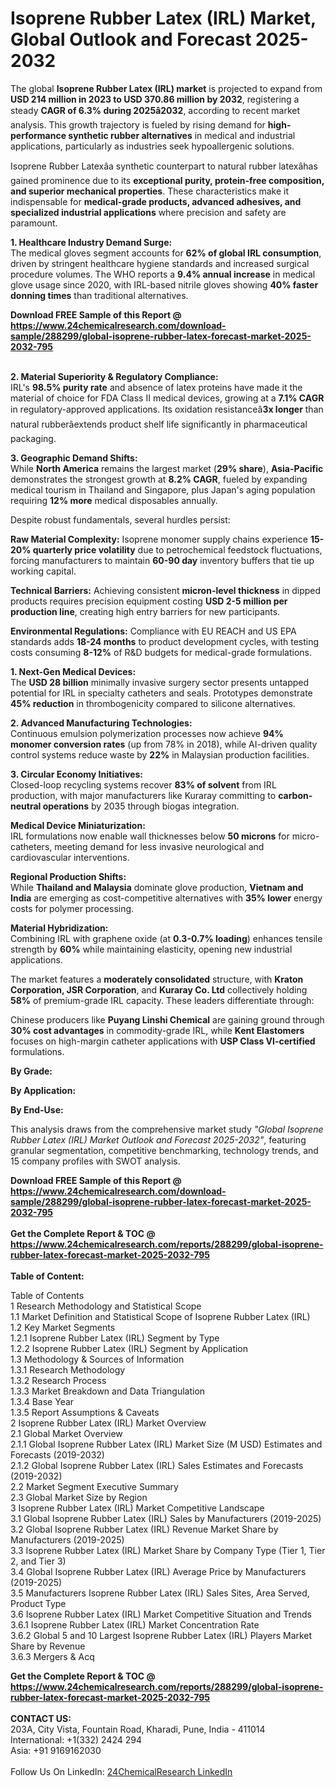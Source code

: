 <h1>Isoprene Rubber Latex (IRL) Market, Global Outlook and Forecast 2025-2032</h1><p>The global <strong>Isoprene Rubber Latex (IRL) market</strong> is projected to expand from <strong>USD 214 million in 2023 to USD 370.86 million by 2032</strong>, registering a steady <strong>CAGR of 6.3% during 2025â2032</strong>, according to recent market analysis. This growth trajectory is fueled by rising demand for <strong>high-performance synthetic rubber alternatives</strong> in medical and industrial applications, particularly as industries seek hypoallergenic solutions.</p><p>Isoprene Rubber Latexâa synthetic counterpart to natural rubber latexâhas gained prominence due to its <strong>exceptional purity, protein-free composition, and superior mechanical properties</strong>. These characteristics make it indispensable for <strong>medical-grade products, advanced adhesives, and specialized industrial applications</strong> where precision and safety are paramount.</p><p><strong>1. Healthcare Industry Demand Surge:</strong><br>
The medical gloves segment accounts for <strong>62% of global IRL consumption</strong>, driven by stringent healthcare hygiene standards and increased surgical procedure volumes. The WHO reports a <strong>9.4% annual increase</strong> in medical glove usage since 2020, with IRL-based nitrile gloves showing <strong>40% faster donning times</strong> than traditional alternatives.</p><div><b>Download FREE Sample of this Report @ 
            <a href="https://www.24chemicalresearch.com/download-sample/288299/global-isoprene-rubber-latex-forecast-market-2025-2032-795">
            https://www.24chemicalresearch.com/download-sample/288299/global-isoprene-rubber-latex-forecast-market-2025-2032-795</a></b></div><br><p><strong>2. Material Superiority &amp; Regulatory Compliance:</strong><br>
IRL's <strong>98.5% purity rate</strong> and absence of latex proteins have made it the material of choice for FDA Class II medical devices, growing at a <strong>7.1% CAGR</strong> in regulatory-approved applications. Its oxidation resistanceâ<strong>3x longer</strong> than natural rubberâextends product shelf life significantly in pharmaceutical packaging.</p><p><strong>3. Geographic Demand Shifts:</strong><br>
While <strong>North America</strong> remains the largest market (<strong>29% share</strong>), <strong>Asia-Pacific</strong> demonstrates the strongest growth at <strong>8.2% CAGR</strong>, fueled by expanding medical tourism in Thailand and Singapore, plus Japan's aging population requiring <strong>12% more</strong> medical disposables annually.</p><p>Despite robust fundamentals, several hurdles persist:</p><p><strong>Raw Material Complexity:</strong> Isoprene monomer supply chains experience <strong>15-20% quarterly price volatility</strong> due to petrochemical feedstock fluctuations, forcing manufacturers to maintain <strong>60-90 day</strong> inventory buffers that tie up working capital.</p><p><strong>Technical Barriers:</strong> Achieving consistent <strong>micron-level thickness</strong> in dipped products requires precision equipment costing <strong>USD 2-5 million per production line</strong>, creating high entry barriers for new participants.</p><p><strong>Environmental Regulations:</strong> Compliance with EU REACH and US EPA standards adds <strong>18-24 months</strong> to product development cycles, with testing costs consuming <strong>8-12%</strong> of R&amp;D budgets for medical-grade formulations.</p><p><strong>1. Next-Gen Medical Devices:</strong><br>
The <strong>USD 28 billion</strong> minimally invasive surgery sector presents untapped potential for IRL in specialty catheters and seals. Prototypes demonstrate <strong>45% reduction</strong> in thrombogenicity compared to silicone alternatives.</p><p><strong>2. Advanced Manufacturing Technologies:</strong><br>
Continuous emulsion polymerization processes now achieve <strong>94% monomer conversion rates</strong> (up from 78% in 2018), while AI-driven quality control systems reduce waste by <strong>22%</strong> in Malaysian production facilities.</p><p><strong>3. Circular Economy Initiatives:</strong><br>
Closed-loop recycling systems recover <strong>83% of solvent</strong> from IRL production, with major manufacturers like Kuraray committing to <strong>carbon-neutral operations</strong> by 2035 through biogas integration.</p><p><strong>Medical Device Miniaturization:</strong><br>
	IRL formulations now enable wall thicknesses below <strong>50 microns</strong> for micro-catheters, meeting demand for less invasive neurological and cardiovascular interventions.</p><p><strong>Regional Production Shifts:</strong><br>
	While <strong>Thailand and Malaysia</strong> dominate glove production, <strong>Vietnam and India</strong> are emerging as cost-competitive alternatives with <strong>35% lower</strong> energy costs for polymer processing.</p><p><strong>Material Hybridization:</strong><br>
	Combining IRL with graphene oxide (at <strong>0.3-0.7% loading</strong>) enhances tensile strength by <strong>60%</strong> while maintaining elasticity, opening new industrial applications.</p><p>The market features a <strong>moderately consolidated</strong> structure, with <strong>Kraton Corporation, JSR Corporation</strong>, and <strong>Kuraray Co. Ltd</strong> collectively holding <strong>58%</strong> of premium-grade IRL capacity. These leaders differentiate through:</p><p>Chinese producers like <strong>Puyang Linshi Chemical</strong> are gaining ground through <strong>30% cost advantages</strong> in commodity-grade IRL, while <strong>Kent Elastomers</strong> focuses on high-margin catheter applications with <strong>USP Class VI-certified</strong> formulations.</p><p><strong>By Grade:</strong></p><p><strong>By Application:</strong></p><p><strong>By End-Use:</strong></p><p>This analysis draws from the comprehensive market study <em>"Global Isoprene Rubber Latex (IRL) Market Outlook and Forecast 2025-2032"</em>, featuring granular segmentation, competitive benchmarking, technology trends, and 15 company profiles with SWOT analysis.</p><div><b>Download FREE Sample of this Report @ 
            <a href="https://www.24chemicalresearch.com/download-sample/288299/global-isoprene-rubber-latex-forecast-market-2025-2032-795">
            https://www.24chemicalresearch.com/download-sample/288299/global-isoprene-rubber-latex-forecast-market-2025-2032-795</a></b></div><br><div><b>Get the Complete Report & TOC @ 
            <a href="https://www.24chemicalresearch.com/reports/288299/global-isoprene-rubber-latex-forecast-market-2025-2032-795">
            https://www.24chemicalresearch.com/reports/288299/global-isoprene-rubber-latex-forecast-market-2025-2032-795</a></b></div><br>
            <b>Table of Content:</b><p>Table of Contents<br />
1 Research Methodology and Statistical Scope<br />
1.1 Market Definition and Statistical Scope of Isoprene Rubber Latex (IRL)<br />
1.2 Key Market Segments<br />
1.2.1 Isoprene Rubber Latex (IRL) Segment by Type<br />
1.2.2 Isoprene Rubber Latex (IRL) Segment by Application<br />
1.3 Methodology & Sources of Information<br />
1.3.1 Research Methodology<br />
1.3.2 Research Process<br />
1.3.3 Market Breakdown and Data Triangulation<br />
1.3.4 Base Year<br />
1.3.5 Report Assumptions & Caveats<br />
2 Isoprene Rubber Latex (IRL) Market Overview<br />
2.1 Global Market Overview<br />
2.1.1 Global Isoprene Rubber Latex (IRL) Market Size (M USD) Estimates and Forecasts (2019-2032)<br />
2.1.2 Global Isoprene Rubber Latex (IRL) Sales Estimates and Forecasts (2019-2032)<br />
2.2 Market Segment Executive Summary<br />
2.3 Global Market Size by Region<br />
3 Isoprene Rubber Latex (IRL) Market Competitive Landscape<br />
3.1 Global Isoprene Rubber Latex (IRL) Sales by Manufacturers (2019-2025)<br />
3.2 Global Isoprene Rubber Latex (IRL) Revenue Market Share by Manufacturers (2019-2025)<br />
3.3 Isoprene Rubber Latex (IRL) Market Share by Company Type (Tier 1, Tier 2, and Tier 3)<br />
3.4 Global Isoprene Rubber Latex (IRL) Average Price by Manufacturers (2019-2025)<br />
3.5 Manufacturers Isoprene Rubber Latex (IRL) Sales Sites, Area Served, Product Type<br />
3.6 Isoprene Rubber Latex (IRL) Market Competitive Situation and Trends<br />
3.6.1 Isoprene Rubber Latex (IRL) Market Concentration Rate<br />
3.6.2 Global 5 and 10 Largest Isoprene Rubber Latex (IRL) Players Market Share by Revenue<br />
3.6.3 Mergers & Acq</p><div><b>Get the Complete Report & TOC @ 
            <a href="https://www.24chemicalresearch.com/reports/288299/global-isoprene-rubber-latex-forecast-market-2025-2032-795">
            https://www.24chemicalresearch.com/reports/288299/global-isoprene-rubber-latex-forecast-market-2025-2032-795</a></b></div><br><b>CONTACT US:</b><br>
            203A, City Vista, Fountain Road, Kharadi, Pune, India - 411014<br>
            International: +1(332) 2424 294<br>
            Asia: +91 9169162030 <br><br>
            Follow Us On LinkedIn: <a href="https://www.linkedin.com/company/24chemicalresearch/">24ChemicalResearch LinkedIn</a>